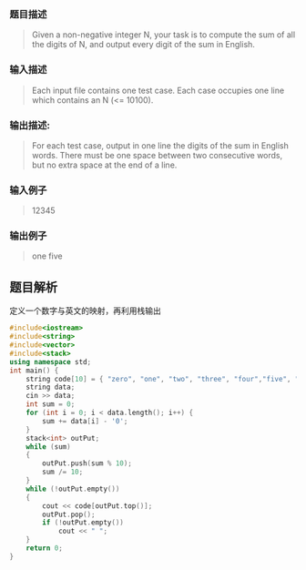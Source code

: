 ### 题目描述

> Given a non-negative integer N, your task is to compute the sum of all the digits of N, and output every digit of the sum in English.

### 输入描述

> Each input file contains one test case. Each case occupies one line which contains an N (<= 10100).

### 输出描述:
> For each test case, output in one line the digits of the sum in English words. There must be one space between two consecutive words, but no extra space at the end of a line.

### 输入例子
> 12345

### 输出例子
> one five

## 题目解析
定义一个数字与英文的映射，再利用栈输出


```C++
#include<iostream>
#include<string>
#include<vector>
#include<stack>
using namespace std;
int main() {
	string code[10] = { "zero", "one", "two", "three", "four","five", "six", "seven", "eight", "nine" };
	string data;
	cin >> data;
	int sum = 0;
	for (int i = 0; i < data.length(); i++) {
		sum += data[i] - '0';
	}
	stack<int> outPut;
	while (sum)
	{
		outPut.push(sum % 10);
		sum /= 10;
	}
	while (!outPut.empty())
	{
		cout << code[outPut.top()];
		outPut.pop();
		if (!outPut.empty())
			cout << " ";
	}
	return 0;
}
```